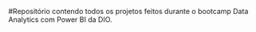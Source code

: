 #Repositório contendo todos os projetos feitos durante o bootcamp Data Analytics com Power BI da DIO.
